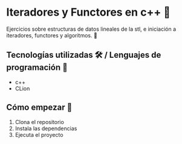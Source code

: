 # Iteradores y Functores en c++ 📓

Ejercicios sobre estructuras de datos lineales de la stl, e iniciación a iteradores, functores y algoritmos. 🤔

## Tecnologías utilizadas 🛠️ / Lenguajes de programación 👀

* c++
* CLion

## Cómo empezar 🫡

1. Clona el repositorio
2. Instala las dependencias
3. Ejecuta el proyecto
